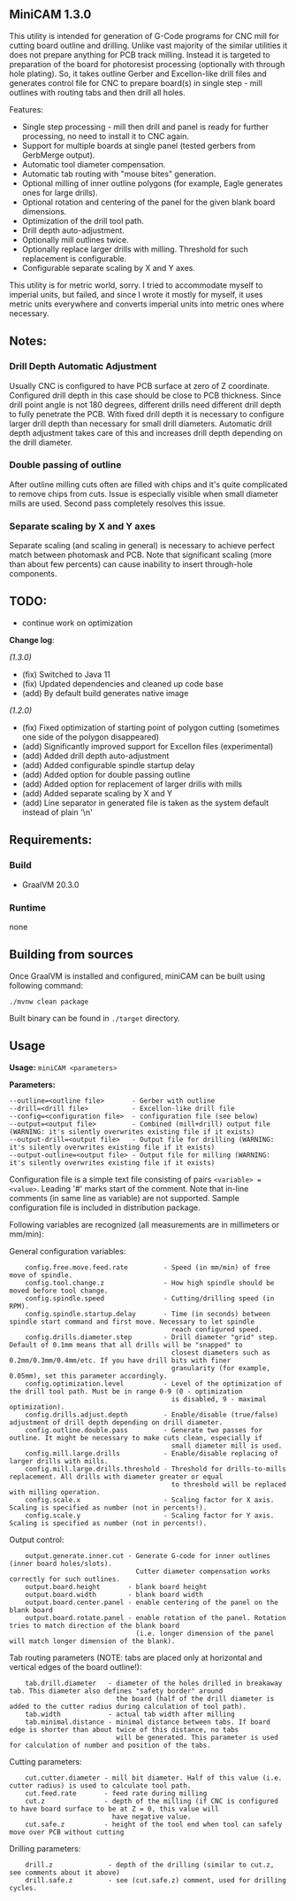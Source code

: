 ## MiniCAM 1.3.0

This utility is intended for generation of G-Code programs for CNC mill for cutting board outline and drilling.
Unlike vast majority of the similar utilities it does not prepare anything for PCB track milling. Instead it is
targeted to preparation of the board for photoresist processing (optionally with through hole plating). So, it
takes outline Gerber and Excellon-like drill files and generates control file for CNC to prepare board(s) in
single step - mill outlines with routing tabs and then drill all holes.

Features:

- Single step processing - mill then drill and panel is ready for further processing, no need to install
  it to CNC again.
- Support for multiple boards at single panel (tested gerbers from GerbMerge output).
- Automatic tool diameter compensation.
- Automatic tab routing with "mouse bites" generation.
- Optional milling of inner outline polygons (for example, Eagle generates ones for large drills).
- Optional rotation and centering of the panel for the given blank board dimensions.
- Optimization of the drill tool path.
- Drill depth auto-adjustment.
- Optionally mill outlines twice.
- Optionally replace larger drills with milling. Threshold for such replacement is configurable.
- Configurable separate scaling by X and Y axes.

This utility is for metric world, sorry. I tried to accommodate myself to imperial units, but failed, and since
I wrote it mostly for myself, it uses metric units everywhere and converts imperial units into metric ones where
necessary.

## Notes:

### Drill Depth Automatic Adjustment
  Usually CNC is configured to have PCB surface at zero of Z coordinate. Configured drill depth in this case should
  be close to PCB thickness. Since drill point angle is not 180 degrees, different drills need different drill
  depth to fully penetrate the PCB. With fixed drill depth it is necessary to configure larger drill depth than
  necessary for small drill diameters. Automatic drill depth adjustment takes care of this and increases drill depth
  depending on the drill diameter.

### Double passing of outline
  After outline milling cuts often are filled with chips and it's quite complicated to remove chips from cuts.
  Issue is especially visible when small diameter mills are used. Second pass completely resolves this issue.

### Separate scaling by X and Y axes
  Separate scaling (and scaling in general) is necessary to achieve perfect match between photomask and PCB.
  Note that significant scaling (more than about few percents) can cause inability to insert through-hole components.

## TODO:
- continue work on optimization

__Change log__:

 _(1.3.0)_
- (fix) Switched to Java 11
- (fix) Updated dependencies and cleaned up code base
- (add) By default build generates native image

 _(1.2.0)_
  
- (fix) Fixed optimization of starting point of polygon cutting (sometimes one side of the polygon disappeared)
- (add) Significantly improved support for Excellon files (experimental)
- (add) Added drill depth auto-adjustment
- (add) Added configurable spindle startup delay
- (add) Added option for double passing outline
- (add) Added option for replacement of larger drills with mills
- (add) Added separate scaling by X and Y
- (add) Line separator in generated file is taken as the system default instead of plain '\n'

## Requirements:

### Build
- GraalVM 20.3.0

### Runtime
 none

## Building from sources
Once GraalVM is installed and configured, miniCAM can be built using following 
command:

```./mvnw clean package```

Built binary can be found in `./target` directory. 

## Usage

__Usage:__ `miniCAM <parameters>`

__Parameters:__
```
--outline=<outline file>       - Gerber with outline
--drill=<drill file>           - Excellon-like drill file
--config=<configuration file>  - configuration file (see below)
--output=<output file>         - Combined (mill+drill) output file (WARNING: it's silently overwrites existing file if it exists)
--output-drill=<output file>   - Output file for drilling (WARNING: it's silently overwrites existing file if it exists)
--output-outline=<output file> - Output file for milling (WARNING: it's silently overwrites existing file if it exists)
```

Configuration file is a simple text file consisting of pairs `<variable> = <value>`. Leading '#' marks start
of the comment. Note that in-line comments (in same line as variable) are not supported.
Sample configuration file is included in distribution package.

Following variables are recognized (all measurements are in millimeters or mm/min):

General configuration variables:
```
    config.free.move.feed.rate         - Speed (in mm/min) of free move of spindle.
    config.tool.change.z               - How high spindle should be moved before tool change.
    config.spindle.speed               - Cutting/drilling speed (in RPM).
    config.spindle.startup.delay       - Time (in seconds) between spindle start command and first move. Necessary to let spindle
                                         reach configured speed.
    config.drills.diameter.step        - Drill diameter "grid" step. Default of 0.1mm means that all drills will be "snapped" to
                                         closest diameters such as 0.2mm/0.3mm/0.4mm/etc. If you have drill bits with finer
                                         granularity (for example, 0.05mm), set this parameter accordingly.
    config.optimization.level          - Level of the optimization of the drill tool path. Must be in range 0-9 (0 - optimization
                                         is disabled, 9 - maximal optimization).
    config.drills.adjust.depth         - Enable/disable (true/false) adjustment of drill depth depending on drill diameter.
    config.outline.double.pass         - Generate two passes for outline. It might be necessary to make cuts clean, especially if
                                         small diameter mill is used.
	config.mill.large.drills           - Enable/disable replacing of larger drills with mills.
    config.mill.large.drills.threshold - Threshold for drills-to-mills replacement. All drills with diameter greater or equal
                                         to threshold will be replaced with milling operation.
    config.scale.x                     - Scaling factor for X axis. Scaling is specified as number (not in percents!).
    config.scale.y                     - Scaling factor for Y axis. Scaling is specified as number (not in percents!).
```

Output control:
```
    output.generate.inner.cut - Generate G-code for inner outlines (inner board holes/slots).
                                Cutter diameter compensation works correctly for such outlines.
    output.board.height       - blank board height
    output.board.width        - blank board width
    output.board.center.panel - enable centering of the panel on the blank board
    output.board.rotate.panel - enable rotation of the panel. Rotation tries to match direction of the blank board
                                (i.e. longer dimension of the panel will match longer dimension of the blank).
```
Tab routing parameters (NOTE: tabs are placed only at horizontal and vertical edges of the board outline!):
```
	tab.drill.diameter   - diameter of the holes drilled in breakaway tab. This diameter also defines "safety border" around
	                       the board (half of the drill diameter is added to the cutter radius during calculation of tool path).
	tab.width            - actual tab width after milling
	tab.minimal.distance - minimal distance between tabs. If board edge is shorter than about twice of this distance, no tabs
	                       will be generated. This parameter is used for calculation of number and position of the tabs.
```
Cutting parameters:
```
	cut.cutter.diameter - mill bit diameter. Half of this value (i.e. cutter radius) is used to calculate tool path.
	cut.feed.rate       - feed rate during milling
	cut.z               - depth of the milling (if CNC is configured to have board surface to be at Z = 0, this value will
	                      have negative value.
	cut.safe.z          - height of the tool end when tool can safely move over PCB without cutting
```
Drilling parameters:
```
	drill.z              - depth of the drilling (similar to cut.z, see comments about it above)
	drill.safe.z         - see (cut.safe.z) comment, used for drilling cycles.
```
